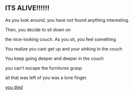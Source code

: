 ## ITS ALIVE!!!!!!

As you look around, you have not found anything interesting.

Then, you decide to sit down on

the nice-looking couch. As you sit, you feel something 

You realize you cant get up and your sinking in the couch

You keep going deeper and deeper in the couch

you can't escape the furnitures grasp

all that was left of you was a lone finger.

[you died](Journey-ends.md)